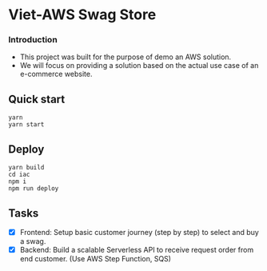 # Viet-AWS Swag Store

### Introduction

- This project was built for the purpose of demo an AWS solution.
- We will focus on providing a solution based on the actual use case of an e-commerce website.

## Quick start

```
yarn
yarn start
```

## Deploy

```
yarn build
cd iac
npm i
npm run deploy
```

## Tasks
- [x] Frontend: Setup basic customer journey (step by step) to select and buy a swag.
- [x] Backend: Build a scalable Serverless API to receive request order from end customer. (Use AWS Step Function, SQS)